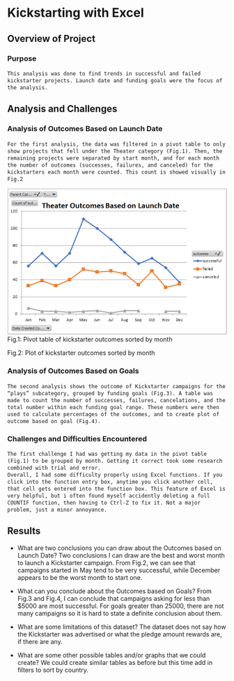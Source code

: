 # Kickstarting with Excel

## Overview of Project

### Purpose
	This analysis was done to find trends in successful and failed kickstarter projects. Launch date and funding goals were the focus of the analysis. 

## Analysis and Challenges

### Analysis of Outcomes Based on Launch Date
	For the first analysis, the data was filtered in a pivot table to only show projects that fell under the Theater category (Fig.1). Then, the remaining projects were separated by start month, and for each month the number of outcomes (successes, failures, and canceled) for the kickstarters each month were counted. This count is showed visually in Fig.2

![alt text](https://github.com/specialcanadian/kickstarter-analysis/blob/main/Resources/TheaterOutcomesbyLaunchDate.png?raw=true)
Fig.1: Pivot table of kickstarter outcomes sorted by month
  	
Fig.2: Plot of kickstarter outcomes sorted by month	


### Analysis of Outcomes Based on Goals
	The second analysis shows the outcome of Kickstarter campaigns for the “plays” subcategory, grouped by funding goals (Fig.3). A table was made to count the number of successes, failures, cancelations, and the total number within each funding goal range. These numbers were then used to calculate percentages of the outcomes, and to create plot of outcome based on goal (Fig.4).	

### Challenges and Difficulties Encountered
	The first challenge I had was getting my data in the pivot table (Fig.1) to be grouped by month. Getting it correct took some research combined with trial and error. 
	Overall, I had some difficulty properly using Excel functions. If you click into the function entry box, anytime you click another cell, that cell gets entered into the function box. This feature of Excel is very helpful, but i often found myself accidently deleting a full COUNTIF function, then having to Ctrl-Z to fix it. Not a major problem, just a minor annoyance.   

## Results

- What are two conclusions you can draw about the Outcomes based on Launch Date?
	Two conclusions I can draw are the best and worst month to launch a Kickstarter campaign. From Fig.2, we can see that campaigns started in May tend to be very successful, while December appears to be the worst month to start one. 

- What can you conclude about the Outcomes based on Goals?
	From Fig.3 and Fig.4, I can conclude that campaigns asking for less than $5000 are most successful. For goals greater than 25000, there are not many campaigns so it is hard to state a definite conclusion about them. 

- What are some limitations of this dataset?
	The dataset does not say how the Kickstarter was advertised or what the pledge amount rewards are, if there are any. 

- What are some other possible tables and/or graphs that we could create?
	We could create similar tables as before but this time add in filters to sort by country.
